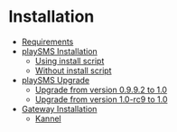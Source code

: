 Installation
============

* [Requirements](Requirements.md)
* [playSMS Installation](playSMS-Installation/README.md)
	* [Using install script](playSMS-Installation/Using-install-script.md)
	* [Without install script](playSMS-Installation/Without-install-script.md)
* [playSMS Upgrade](playSMS-Upgrade/README.md)
	* [Upgrade from version 0.9.9.2 to 1.0](playSMS-Upgrade/Upgrade-from-version-0.9.9.2-to-1.0.md)
	* [Upgrade from version 1.0-rc9 to 1.0](playSMS-Upgrade/Upgrade-from-version-1.0-rc9-to-1.0.md)
* [Gateway Installation](Gateway-Installation/README.md)
	* [Kannel](Gateway-Installation/Kannel/README.md)
